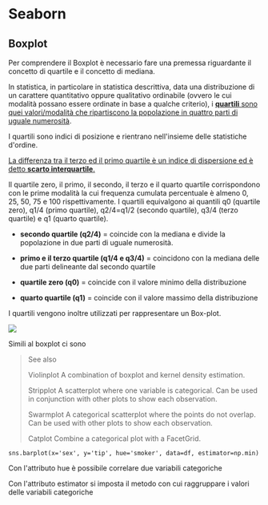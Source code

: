 # Seaborn



## Boxplot

Per comprendere il Boxplot è necessario fare una premessa riguardante il concetto di quartile e il concetto di mediana.

In statistica, in particolare in statistica descrittiva, data una distribuzione di un carattere quantitativo oppure qualitativo ordinabile (ovvero le cui modalità possano essere ordinate in base a qualche criterio), i <u>**quartili** sono quei valori/modalità che ripartiscono la popolazione in quattro parti di uguale numerosità</u>.

I quartili sono indici di posizione e rientrano nell'insieme delle statistiche d'ordine.

<u>La differenza tra il terzo ed il primo quartile è un indice di dispersione ed è detto **scarto interquartile**.</u>

Il quartile zero, il primo, il secondo, il terzo e il quarto quartile corrispondono con le prime modalità la cui frequenza cumulata percentuale è almeno 0, 25, 50, 75 e 100 rispettivamente.  I quartili equivalgono ai quantili q0 (quartile zero), q1/4 (primo quartile), q2/4=q1/2 (secondo quartile), q3/4 (terzo quartile) e q1 (quarto quartile).

- **secondo quartile (q2/4)** = coincide con la mediana e divide la popolazione in due  parti di uguale numerosità.

- **primo e il terzo quartile (q1/4 e q3/4)** = coincidono con la mediana delle due parti delineante dal secondo quartile

- **quartile  zero (q0)** = coincide con il valore minimo della distribuzione
- **quarto quartile (q1)** = coincide con il valore massimo della distribuzione

I quartili vengono inoltre utilizzati per rappresentare un Box-plot.

![](C:\Users\Max\Documents\GitHub\Appunti_Python_Machine_Learning\immagini\Seaborn-boxplot.png)

Simili al boxplot ci sono

>See also
>
>Violinplot
>A combination of boxplot and kernel density estimation.
>
>Stripplot
>A scatterplot where one variable is categorical. Can be used in conjunction with other plots to show each observation.
>
>Swarmplot
>A categorical scatterplot where the points do not overlap. Can be used with other plots to show each observation.
>
>Catplot
>Combine a categorical plot with a FacetGrid.



```
sns.barplot(x='sex', y='tip', hue='smoker', data=df, estimator=np.min)
```

Con l'attributo hue è possibile correlare due variabili categoriche

Con l'attributo estimator si imposta il metodo con cui raggruppare i valori delle variabili categoriche